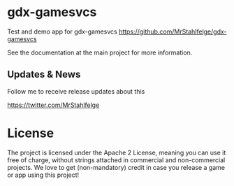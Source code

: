 # gdx-gamesvcs

Test and demo app for gdx-gamesvcs https://github.com/MrStahlfelge/gdx-gamesvcs

See the documentation at the main project for more information.

## Updates & News
Follow me to receive release updates about this

https://twitter.com/MrStahlfelge

# License

The project is licensed under the Apache 2 License, meaning you can use it free of charge, without strings attached in commercial and non-commercial projects. We love to get (non-mandatory) credit in case you release a game or app using this project!
